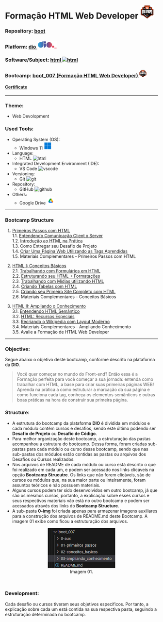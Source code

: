 # Formação HTML Web Developer   <img src="./0-aux/logo_boot.png" alt="boot_007" width="auto" height="45">

### Repository: [boot](../../../)   
### Platform: <a href="../../">dio   <img src="https://github.com/PedroHeeger/main/blob/main/0-aux/logos/plataforma/dio.jpeg" alt="dio" width="auto" height="25"></a>   
### Software/Subject: <a href="../">html   <img src="https://cdn.jsdelivr.net/gh/devicons/devicon/icons/html5/html5-original.svg" alt="html" width="auto" height="25"></a>
### Bootcamp: <a href="./">boot_007 (Formação HTML Web Developer)   <img src="./0-aux/logo_boot.png" alt="boot_007" width="auto" height="25"></a>

#### <a href="https://github.com/PedroHeeger/main/blob/main/cert_ti/03-conclu/programming/html/(23-08-25)%20Cert%20Formacao%20HTML%20Web%20Developer%20PH%20DIO.pdf">Certificate</a>

---

### Theme:
- Web Devolopment

### Used Tools:
- Operating System (OS): 
  - Windows 11 <img src="https://github.com/PedroHeeger/main/blob/main/0-aux/logos/software/windows11.png" alt="windows11" width="auto" height="25">
- Language:
  - HTML <img src="https://cdn.jsdelivr.net/gh/devicons/devicon/icons/html5/html5-original.svg" alt="html" width="auto" height="25">
- Integrated Development Environment (IDE):
  - VS Code   <img src="https://cdn.jsdelivr.net/gh/devicons/devicon/icons/vscode/vscode-original.svg" alt="vscode" width="auto" height="25">
- Versioning: 
  - Git   <img src="https://cdn.jsdelivr.net/gh/devicons/devicon/icons/git/git-original.svg" alt="git" width="auto" height="25">
- Repository:
  - GitHub   <img src="https://cdn.jsdelivr.net/gh/devicons/devicon/icons/github/github-original.svg" alt="github" width="auto" height="25">
- Others:
  - Google Drive <img src="https://github.com/PedroHeeger/main/blob/main/0-aux/logos/software/google_drive.png" width="auto" height="25">

---

### Bootcamp Structure
1. [Primeiros Passos com HTML](./01-primeiros_passos/)   
  1.1. [Entendendo Comunicação Client x Server](https://github.com/PedroHeeger/boot/tree/main/dio/html/boot_007/01-primeiros_passos#item1.1)   
  1.2. [Introdução ao HTML na Prática](https://github.com/PedroHeeger/boot/tree/main/dio/html/boot_007/01-primeiros_passos#item1.2)   
  1.3. Como Entregar seu Desafio de Projeto   
  1.4. [Criar Uma Página Web Utilizando as Tags Aprendidas](https://github.com/PedroHeeger/boot/tree/main/dio/html/boot_007/01-primeiros_passos#item1.4)   
  1.5. Materiais Complementares - Primeiros Passos com HTML  

2. [HTML I: Conceitos Básicos](./02-conceitos_basicos/)   
  2.1. [Trabalhando com Formulários em HTML](https://github.com/PedroHeeger/boot/tree/main/dio/html/boot_007/02-conceitos_basicos#item2.1)   
  2.2. [Estruturando seu HTML + Formatações](https://github.com/PedroHeeger/boot/tree/main/dio/html/boot_007/02-conceitos_basicos#item2.2)   
  2.3. [Trabalhando com Mídias utilizando HTML](https://github.com/PedroHeeger/boot/tree/main/dio/html/boot_007/02-conceitos_basicos#item2.3)   
  2.4. [Criando Tabelas com HTML](https://github.com/PedroHeeger/boot/tree/main/dio/html/boot_007/02-conceitos_basicos#item2.4)   
  2.5. [Criando seu Primeiro Site Completo com HTML](https://github.com/PedroHeeger/boot/tree/main/dio/html/boot_007/02-conceitos_basicos#item2.5)   
  2.6. Materiais Complementares - Conceitos Básicos

3. [HTML II: Ampliando o Conhecimento](./03-ampliando_conhecimento/)   
  3.1. [Entendendo HTML Semântico](https://github.com/PedroHeeger/boot/tree/main/dio/html/boot_007/03-ampliando_conhecimento#item3.1)   
  3.2. [HTML: Recursos Especiais](https://github.com/PedroHeeger/boot/tree/main/dio/html/boot_007/03-ampliando_conhecimento#item3.2)   
  3.3. [Recriando o Wikipedia com Layout Moderno](https://github.com/PedroHeeger/boot/tree/main/dio/html/boot_007/03-ampliando_conhecimento#item3.3)   
  3.4. Materiais Complementares - Ampliando Conhecimento  
  3.5. Avalie a Formação de HTML Web Developer   

---

### Objective:
Segue abaixo o objetivo deste bootcamp, conforme descrito na plataforma da **DIO**.
  
>Você quer começar no mundo do Front-end? Então essa é a Formação perfeita para você começar a sua jornada: entenda como trabalhar com HTML, a base para criar suas primeiras páginas WEB! Aprenda na prática a como estruturar a marcação da sua página e como funciona cada tag, conheça os elementos semânticos e outras boas práticas na hora de construir sua primeira página.

### Structure:
- A estrutura do bootcamp da plataforma **DIO** é dividida em módulos e cada módulo contém cursos e desafios, sendo este último podendo ser **Desafio de Projeto** ou **Desafio de Código**. 
- Para melhor organização deste bootcamp, a estruturação das pastas acompanhou a estrutura do bootcamp. Dessa forma, foram criadas sub-pastas para cada módulo ou curso desse bootcamp, sendo que nas sub-pastas dos módulos estão contidas as pastas ou arquivos dos Desafios ou Cursos realizados.
- Nos arquivos de README de cada módulo ou curso está descrito o que foi realizado em cada um, e podem ser acessado nos links clicáveis na opção **Bootcamp Strucutre**. Os links que não forem clicáveis, são de cursos ou módulos que, na sua maior parte ou inteiramente, foram assuntos teóricos e não possuem materiais.
- Alguns cursos podem ter sido desenvolvidos em outro bootcamp, já que são os mesmos cursos, portanto, a explicação sobre esses cursos e seus respectivos materiais vão está no outro bootcamp e podem ser acessados através dos links do **Bootcamp Structure**.
- A sub-pasta **0-img** foi criada apenas para armazenar imagens auxiliares para a construção dos arquivos de README.md deste Bootcamp. A imagem 01 exibe como ficou a estruturação dos arquivos.

<div align="Center"><figure>
    <img src="./0-aux/img01.PNG" alt="img01"><br>
    <figcaption>Imagem 01.</figcaption>
</figure></div><br>

### Development:
Cada desafio ou cursos tiveram seus objetivos específicos. Por tanto, a explicação sobre cada um está contida na sua respectiva pasta, seguindo a estruturação determinada no bootcamp.